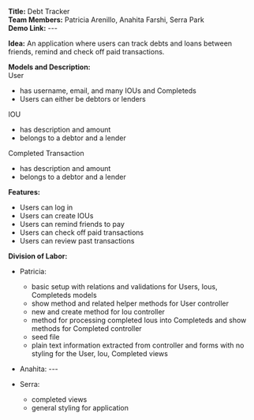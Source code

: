 ​**Title:** Debt Tracker  
​**Team Members:** Patricia Arenillo, Anahita Farshi, Serra Park  
​**Demo Link:** ---  

​**Idea:** An application where users can track debts and loans between friends, remind and check off paid transactions.

​**Models and Description:**  
User  
- has username, email, and many IOUs and Completeds  
- Users can either be debtors or lenders  

IOU
- has description and amount
- belongs to a debtor and a lender

Completed Transaction
- has description and amount
- belongs to a debtor and a lender

**Features:**
- Users can log in
- Users can create IOUs
- Users can remind friends to pay
- Users can check off paid transactions
- Users can review past transactions

**Division​ ​of​ ​Labor:**
- Patricia:

  - basic setup with relations and validations for Users, Ious, Completeds models
  - show method and related helper methods for User controller
  - new and create method for Iou controller
  - method for processing completed Ious into Completeds and show methods for Completed controller
  - seed file
  - plain text information extracted from controller and forms with no styling for the User, Iou, Completed views




- Anahita: ---
- Serra:

  - completed views
  - general styling for application
